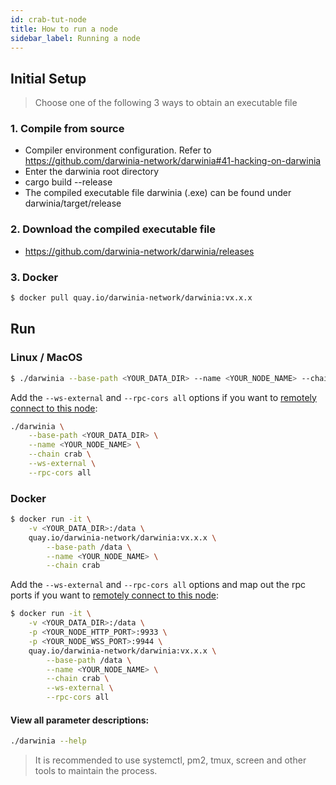 ```yaml
---
id: crab-tut-node
title: How to run a node
sidebar_label: Running a node
---
```


## Initial Setup

> Choose one of the following 3 ways to obtain an executable file

### 1. Compile from source

- Compiler environment configuration. Refer to https://github.com/darwinia-network/darwinia#41-hacking-on-darwinia
- Enter the darwinia root directory
- cargo build --release
- The compiled executable file darwinia (.exe) can be found under darwinia/target/release

### 2. Download the compiled executable file

- https://github.com/darwinia-network/darwinia/releases

### 3. Docker

```sh
$ docker pull quay.io/darwinia-network/darwinia:vx.x.x
```

## Run


### Linux / MacOS

```sh
$ ./darwinia --base-path <YOUR_DATA_DIR> --name <YOUR_NODE_NAME> --chain crab
```

Add the `--ws-external` and `--rpc-cors all` options if you want to [remotely connect to this node](https://wiki.polkadot.network/docs/en/maintain-wss):

```sh
./darwinia \
    --base-path <YOUR_DATA_DIR> \
    --name <YOUR_NODE_NAME> \
    --chain crab \
    --ws-external \
    --rpc-cors all
```

### Docker

```sh
$ docker run -it \
    -v <YOUR_DATA_DIR>:/data \
    quay.io/darwinia-network/darwinia:vx.x.x \
        --base-path /data \
        --name <YOUR_NODE_NAME> \
        --chain crab
```

Add the `--ws-external` and `--rpc-cors all` options and map out the rpc ports if you want to [remotely connect to this node](https://wiki.polkadot.network/docs/en/maintain-wss):


```sh
$ docker run -it \
    -v <YOUR_DATA_DIR>:/data \
    -p <YOUR_NODE_HTTP_PORT>:9933 \
    -p <YOUR_NODE_WSS_PORT>:9944 \
    quay.io/darwinia-network/darwinia:vx.x.x \
        --base-path /data \
        --name <YOUR_NODE_NAME> \
        --chain crab \
        --ws-external \
        --rpc-cors all
```
#### View all parameter descriptions:

```sh
./darwinia --help
```

> It is recommended to use systemctl, pm2, tmux, screen and other tools to maintain the process.

